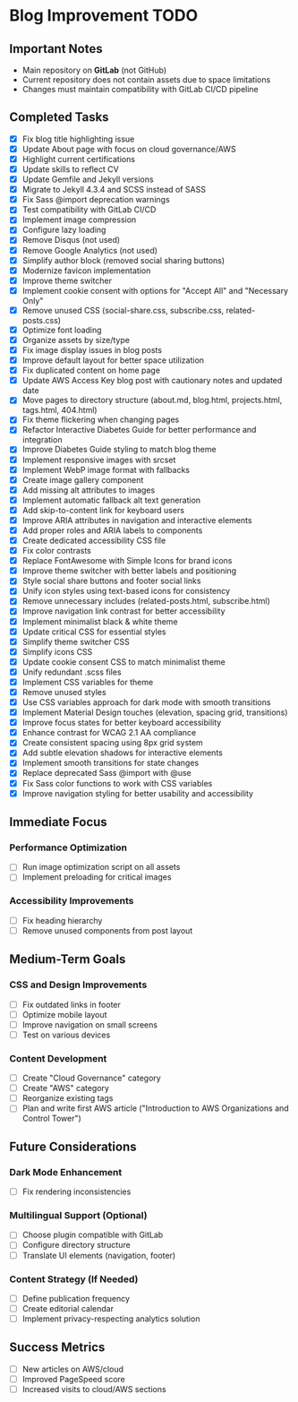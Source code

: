 # Blog Improvement TODO

## Important Notes
- Main repository on **GitLab** (not GitHub)
- Current repository does not contain assets due to space limitations
- Changes must maintain compatibility with GitLab CI/CD pipeline

## Completed Tasks
- [x] Fix blog title highlighting issue
- [x] Update About page with focus on cloud governance/AWS
- [x] Highlight current certifications
- [x] Update skills to reflect CV
- [x] Update Gemfile and Jekyll versions
- [x] Migrate to Jekyll 4.3.4 and SCSS instead of SASS
- [x] Fix Sass @import deprecation warnings
- [x] Test compatibility with GitLab CI/CD
- [x] Implement image compression
- [x] Configure lazy loading
- [x] Remove Disqus (not used)
- [x] Remove Google Analytics (not used)
- [x] Simplify author block (removed social sharing buttons)
- [x] Modernize favicon implementation
- [x] Improve theme switcher
- [x] Implement cookie consent with options for "Accept All" and "Necessary Only"
- [x] Remove unused CSS (social-share.css, subscribe.css, related-posts.css)
- [x] Optimize font loading
- [x] Organize assets by size/type
- [x] Fix image display issues in blog posts
- [x] Improve default layout for better space utilization
- [x] Fix duplicated content on home page
- [x] Update AWS Access Key blog post with cautionary notes and updated date
- [x] Move pages to directory structure (about.md, blog.html, projects.html, tags.html, 404.html)
- [x] Fix theme flickering when changing pages
- [x] Refactor Interactive Diabetes Guide for better performance and integration
- [x] Improve Diabetes Guide styling to match blog theme
- [x] Implement responsive images with srcset
- [x] Implement WebP image format with fallbacks
- [x] Create image gallery component
- [x] Add missing alt attributes to images
- [x] Implement automatic fallback alt text generation
- [x] Add skip-to-content link for keyboard users
- [x] Improve ARIA attributes in navigation and interactive elements
- [x] Add proper roles and ARIA labels to components
- [x] Create dedicated accessibility CSS file
- [x] Fix color contrasts
- [x] Replace FontAwesome with Simple Icons for brand icons
- [x] Improve theme switcher with better labels and positioning
- [x] Style social share buttons and footer social links
- [x] Unify icon styles using text-based icons for consistency
- [x] Remove unnecessary includes (related-posts.html, subscribe.html)
- [x] Improve navigation link contrast for better accessibility
- [x] Implement minimalist black & white theme
- [x] Update critical CSS for essential styles
- [x] Simplify theme switcher CSS
- [x] Simplify icons CSS
- [x] Update cookie consent CSS to match minimalist theme
- [x] Unify redundant .scss files
- [x] Implement CSS variables for theme
- [x] Remove unused styles
- [x] Use CSS variables approach for dark mode with smooth transitions
- [x] Implement Material Design touches (elevation, spacing grid, transitions)
- [x] Improve focus states for better keyboard accessibility
- [x] Enhance contrast for WCAG 2.1 AA compliance
- [x] Create consistent spacing using 8px grid system
- [x] Add subtle elevation shadows for interactive elements
- [x] Implement smooth transitions for state changes
- [x] Replace deprecated Sass @import with @use
- [x] Fix Sass color functions to work with CSS variables
- [x] Improve navigation styling for better usability and accessibility

## Immediate Focus

### Performance Optimization
- [ ] Run image optimization script on all assets
- [ ] Implement preloading for critical images

### Accessibility Improvements
- [ ] Fix heading hierarchy
- [ ] Remove unused components from post layout

## Medium-Term Goals

### CSS and Design Improvements
- [ ] Fix outdated links in footer
- [ ] Optimize mobile layout
- [ ] Improve navigation on small screens
- [ ] Test on various devices

### Content Development
- [ ] Create "Cloud Governance" category
- [ ] Create "AWS" category
- [ ] Reorganize existing tags
- [ ] Plan and write first AWS article ("Introduction to AWS Organizations and Control Tower")

## Future Considerations

### Dark Mode Enhancement
- [ ] Fix rendering inconsistencies

### Multilingual Support (Optional)
- [ ] Choose plugin compatible with GitLab
- [ ] Configure directory structure
- [ ] Translate UI elements (navigation, footer)

### Content Strategy (If Needed)
- [ ] Define publication frequency
- [ ] Create editorial calendar
- [ ] Implement privacy-respecting analytics solution

## Success Metrics
- [ ] New articles on AWS/cloud
- [ ] Improved PageSpeed score
- [ ] Increased visits to cloud/AWS sections
